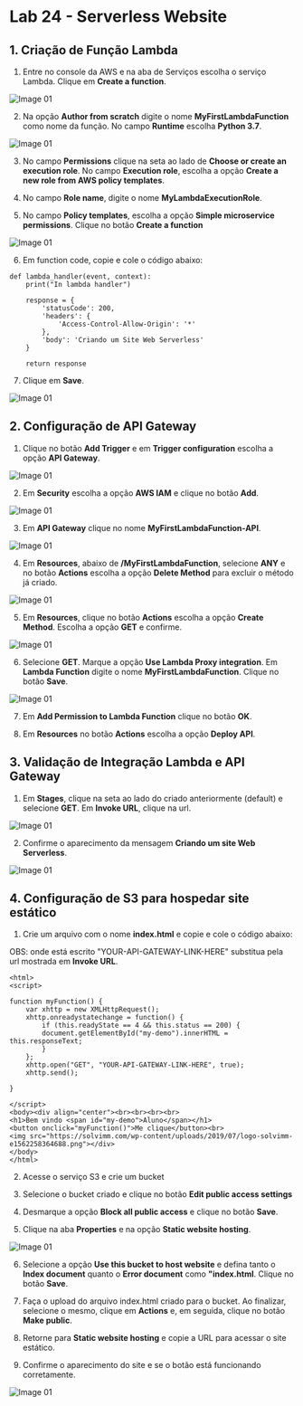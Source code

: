 # Lab 24 - Serverless Website

## 1. Criação de Função Lambda

1. Entre no console da AWS e na aba de Serviços escolha o serviço Lambda. Clique em **Create a function**.

![Image 01](https://d1b7vbmva6nnec.cloudfront.net/lab24/lab-10-serverless-01.png)

2. Na opção **Author from scratch** digite o nome **MyFirstLambdaFunction** como nome da função. No campo **Runtime** escolha **Python 3.7**.

![Image 01](https://d1b7vbmva6nnec.cloudfront.net/lab24/lab-10-serverless-02.png)

3. No campo **Permissions** clique na seta ao lado de **Choose or create an execution role**. No campo **Execution role**, escolha a opção **Create a new role from AWS policy templates**.

4.  No campo **Role name**, digite o nome **MyLambdaExecutionRole**.


5. No campo **Policy templates**, escolha a opção **Simple microservice permissions**. Clique no botão **Create a function**

![Image 01](https://d1b7vbmva6nnec.cloudfront.net/lab24/lab-10-serverless-03.png)

6. Em function code, copie e cole o código abaixo:

```
def lambda_handler(event, context):
    print("In lambda handler")

    response = {
        'statusCode': 200,
        'headers': {
            'Access-Control-Allow-Origin': '*'
        },
        'body': 'Criando um Site Web Serverless'
    }
    
    return response
```

7. Clique em **Save**.

![Image 01](https://d1b7vbmva6nnec.cloudfront.net/lab24/lab-10-serverless-04.png)


## 2. Configuração de API Gateway

1. Clique no botão **Add Trigger** e em **Trigger configuration** escolha a opção **API Gateway**.

![Image 01](https://d1b7vbmva6nnec.cloudfront.net/lab24/lab-10-serverless-05.png)

2. Em **Security** escolha a opção **AWS IAM** e clique no botão **Add**.

![Image 01](https://d1b7vbmva6nnec.cloudfront.net/lab24/lab-10-serverless-06.png)

3. Em **API Gateway** clique no nome **MyFirstLambdaFunction-API**.

![Image 01](https://d1b7vbmva6nnec.cloudfront.net/lab24/lab-10-serverless-07.png)

4. Em **Resources**, abaixo de **/MyFirstLambdaFunction**, selecione **ANY** e no botão **Actions** escolha a opção **Delete Method** para excluir o método já criado.

![Image 01](https://d1b7vbmva6nnec.cloudfront.net/lab24/lab-10-serverless-08.png)

5. Em **Resources**, clique no botão **Actions** escolha a opção **Create Method**. Escolha a opção **GET** e confirme.

![Image 01](https://d1b7vbmva6nnec.cloudfront.net/lab24/lab-10-serverless-09.png)

6. Selecione **GET**. Marque a opção **Use Lambda Proxy integration**. Em **Lambda Function** digite o nome **MyFirstLambdaFunction**. Clique no botão **Save**.

![Image 01](https://d1b7vbmva6nnec.cloudfront.net/lab24/lab-10-serverless-10.png)

7. Em **Add Permission to Lambda Function** clique no botão **OK**.

8. Em **Resources** no botão **Actions** escolha a opção **Deploy API**.


## 3. Validação de Integração Lambda e API Gateway

1. Em **Stages**, clique na seta ao lado do criado anteriormente (default) e selecione **GET**. Em **Invoke URL**, clique na url.

![Image 01](https://d1b7vbmva6nnec.cloudfront.net/lab24/lab-10-serverless-11.png)

2. Confirme o aparecimento da mensagem **Criando um site Web Serverless**.

![Image 01](https://d1b7vbmva6nnec.cloudfront.net/lab24/lab-10-serverless-12.png)


## 4. Configuração de S3 para hospedar site estático

1. Crie um arquivo com o nome **index.html** e copie e cole o código abaixo:

OBS: onde está escrito "YOUR-API-GATEWAY-LINK-HERE" substitua pela url mostrada em **Invoke URL**.

```
<html>
<script>

function myFunction() {
    var xhttp = new XMLHttpRequest();
    xhttp.onreadystatechange = function() {
        if (this.readyState == 4 && this.status == 200) {
        document.getElementById("my-demo").innerHTML = this.responseText;
        }
    };
    xhttp.open("GET", "YOUR-API-GATEWAY-LINK-HERE", true);
    xhttp.send();

}

</script>
<body><div align="center"><br><br><br><br>
<h1>Bem vindo <span id="my-demo">Aluno</span></h1>
<button onclick="myFunction()">Me clique</button><br>
<img src="https://solvimm.com/wp-content/uploads/2019/07/logo-solvimm-e1562258364688.png"></div>
</body>
</html>
```

2. Acesse o serviço S3 e crie um bucket

3. Selecione o bucket criado e clique no botão **Edit public access settings**

4. Desmarque a opção **Block all public access** e clique no botão **Save**.

5. Clique na aba **Properties** e na opção **Static website hosting**.

![Image 01](https://d1b7vbmva6nnec.cloudfront.net/lab24/lab-10-serverless-13.png)

6. Selecione a opção **Use this bucket to host website** e defina tanto o **Index document** quanto o **Error document** como **"index.html**. Clique no botão **Save**.

7. Faça o upload do arquivo index.html criado para o bucket. Ao finalizar, selecione o mesmo, clique em **Actions** e, em seguida, clique no botão **Make public**.

8. Retorne para **Static website hosting** e copie a URL para acessar o site estático.

9. Confirme o aparecimento do site e se o botão está funcionando corretamente.

![Image 01](https://d1b7vbmva6nnec.cloudfront.net/lab24/lab-10-serverless-14.png)